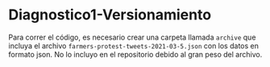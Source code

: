 # Diagnostico1-Versionamiento

Para correr el código, es necesario crear una carpeta llamada ```archive``` que incluya el archivo ```farmers-protest-tweets-2021-03-5.json``` con los datos en formato json. No lo incluyo en el repositorio debido al gran peso del archivo.